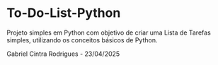 # To-Do-List-Python
Projeto simples em Python com objetivo de criar uma Lista de Tarefas simples, utilizando os conceitos básicos de Python.

Gabriel Cintra Rodrigues - 23/04/2025 
